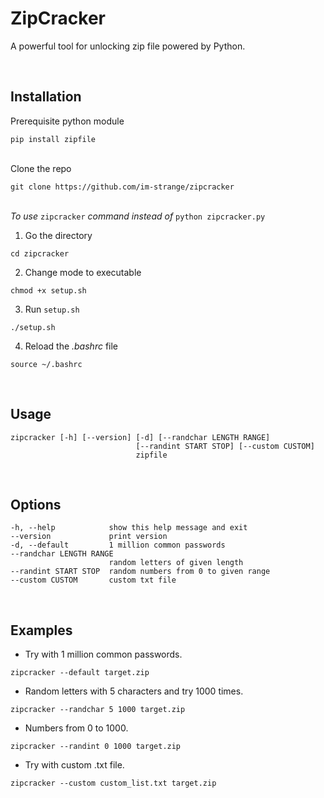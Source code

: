 # ZipCracker
A powerful tool for unlocking zip file powered by Python.

&nbsp;  
## Installation

Prerequisite python module
```
pip install zipfile
```

&nbsp;  
Clone the repo
```
git clone https://github.com/im-strange/zipcracker
```

&nbsp;   
*To use* `zipcracker` *command instead of* `python zipcracker.py`
1. Go the directory 
```
cd zipcracker
```
2. Change mode to executable
  ```
  chmod +x setup.sh
  ```
3. Run `setup.sh`
  ```
  ./setup.sh
  ```
4. Reload the *.bashrc* file
  ```
  source ~/.bashrc
  ```

&nbsp;  
## Usage
```
zipcracker [-h] [--version] [-d] [--randchar LENGTH RANGE]
                            [--randint START STOP] [--custom CUSTOM]
                            zipfile
```

&nbsp;  
## Options
```
-h, --help            show this help message and exit
--version             print version
-d, --default         1 million common passwords
--randchar LENGTH RANGE
                      random letters of given length
--randint START STOP  random numbers from 0 to given range
--custom CUSTOM       custom txt file
```

&nbsp;  
## Examples
- Try with 1 million common passwords. 
```
zipcracker --default target.zip
```
- Random letters with 5 characters and try 1000 times. 
```
zipcracker --randchar 5 1000 target.zip
```
- Numbers from 0 to 1000.
```
zipcracker --randint 0 1000 target.zip
```
- Try with custom .txt file.
```
zipcracker --custom custom_list.txt target.zip
```

&nbsp;   

